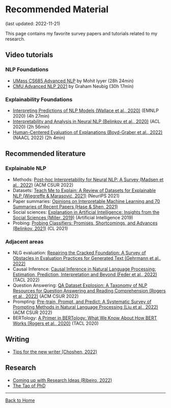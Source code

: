 # Recommended Material
(last updated: 2022-11-21)

This page contains my favorite survey papers and tutorials related to my research.

## Video tutorials
### NLP Foundations
* [UMass CS685 Advanced NLP](https://www.youtube.com/playlist?list=PLWnsVgP6CzadI4-FT2Po4wsEK7MHCIQ-d) by Mohit Iyyer (28h 24min)
* [CMU Advanced NLP 2021](https://www.youtube.com/playlist?list=PL8PYTP1V4I8AYSXn_GKVgwXVluCT9chJ6) by Graham Neubig (30h 17min)

### Explainability Foundations
* [Interpreting Predictions of NLP Models (Wallace et al., 2020)](https://www.youtube.com/watch?v=gprIzglUW1s) (EMNLP 2020) (4h 27min)
* [Interpretability and Analysis in Neural NLP (Belinkov et al., 2020)](https://virtual.acl2020.org/tutorial_T1.html) (ACL 2020) (2h 56min)
* [Human-Centered Evaluation of Explanations (Boyd-Graber et al., 2022)](https://xai-hcee.github.io/) (NAACL 2022) (2h 4min)

## Recommended literature
### Explainable NLP
* Methods: [Post-hoc Interpretability for Neural NLP: A Survey (Madsen et al., 2022)](https://dl.acm.org/doi/10.1145/3546577) (ACM CSUR 2022)
* Datasets: [Teach Me to Explain: A Review of Datasets for Explainable NLP (Wiegreffe & Marasović, 2021)](https://exnlpdatasets.github.io/) (NeurIPS 2021)
* Paper summaries: [Opinions on Interpretable Machine Learning and 70 Summaries of Recent Papers (Hase & Shen, 2021)](https://www.alignmentforum.org/posts/GEPX7jgLMB8vR2qaK/opinions-on-interpretable-machine-learning-and-70-summaries)
* Social sciences: [Explanation in Artificial Intelligence: Insights from the Social Sciences (Miller, 2019)](https://doi.org/10.1016/j.artint.2018.07.007) (Artificial Intelligence 2019)
* Probing: [Probing Classifiers: Promises, Shortcomings, and Advances (Belinkov, 2021)](https://doi.org/10.1162/coli_a_00422) (CL 2021)

### Adjacent areas
* NLG evaluation: [Repairing the Cracked Foundation: A Survey of Obstacles in Evaluation Practices for Generated Text (Gehrmann et al., 2022)](https://arxiv.org/abs/2202.06935)
* Causal Inference: [Causal Inference in Natural Language Processing: Estimation, Prediction, Interpretation and Beyond (Feder et al., 2022)](https://arxiv.org/abs/2109.00725) (TACL 2022)
* Question Answering: [QA Dataset Explosion: A Taxonomy of NLP Resources for Question Answering and Reading Comprehension (Rogers et al., 2022)](https://arxiv.org/abs/2107.12708) (ACM CSUR 2022)
* Prompting: [Pre-train, Prompt, and Predict: A Systematic Survey of Prompting Methods in Natural Language Processing (Liu et al., 2022)](https://dl.acm.org/doi/10.1145/3560815) (ACM CSUR 2022)
* BERTology: [A Primer in BERTology: What We Know About How BERT Works (Rogers et al., 2020)](https://doi.org/10.1162/tacl_a_00349) (TACL 2020)

## Writing
* [Tips for the new writer (Choshen, 2022)](https://docs.google.com/document/d/1VpfKEbTSV1ol4S1eYSBVZVUuCRWoXr_WNsQYuOs_90U/edit)

## Research
- [Coming up with Research Ideas (Ribeiro, 2022)](https://medium.com/@marcotcr/coming-up-with-research-ideas-3032682e5852)
- [The Tao of PhD](https://courses.cs.washington.edu/courses/cse590x/22wi/resources/)

---

<a href="{{ site.url }}/index">Back to Home</a>
